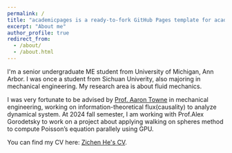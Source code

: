 ```yaml
---
permalink: /
title: "academicpages is a ready-to-fork GitHub Pages template for academic personal websites"
excerpt: "About me"
author_profile: true
redirect_from: 
  - /about/
  - /about.html
---
```


I'm a senior undergraduate ME student from University of Michigan, Ann Arbor. I was once a student from Sichuan Univerity, also majoring in mechanical engineering. My research area is about fluid mechanics.

I was very fortunate to be advised by [Prof. Aaron Towne](http://atowne.com) in mechanical engineering, working on information-theoretical flux(causality) to analyze dynamical system. At 2024 fall semester, I am working with Prof.Alex Gorodetsky to work on a project about applying walking on spheres method to compute Poisson’s equation parallely using GPU. 

You can find my CV here: [Zichen He's CV](../assets/CV_Zichen_He0904.pdf).
